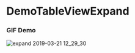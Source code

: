 # DemoTableViewExpand

### GIF Demo
![expand 2019-03-21 12_29_30](https://user-images.githubusercontent.com/20850892/54733613-71bf7200-4bd5-11e9-86c7-1277a91f4340.gif)
